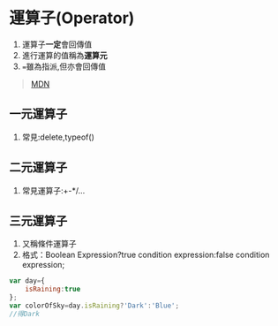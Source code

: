 # 運算子(Operator)
1. 運算子**一定**會回傳值
2. 進行運算的值稱為**運算元**
3. `=`雖為指派,但亦會回傳值
> [MDN](https://developer.mozilla.org/zh-TW/docs/Web/JavaScript/Reference/Operators)
## 一元運算子
1. 常見:delete,typeof()
## 二元運算子
1. 常見運算子:+-*/...
## 三元運算子
1. 又稱條件運算子
2. 格式：Boolean Expression?true condition expression:false condition expression;
```js
var day={
    isRaining:true
};
var colorOfSky=day.isRaining?'Dark':'Blue';
//得Dark
```
